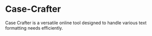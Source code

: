 # Case-Crafter
Case Crafter is a versatile online tool designed to handle various text formatting needs efficiently.
